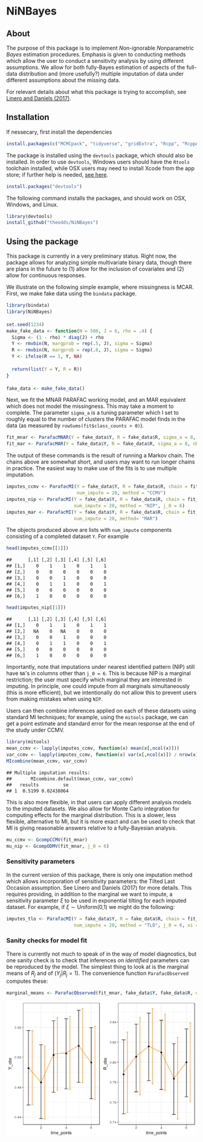 NiNBayes
========

About
-----

The purpose of this package is to implement *N*on-*i*gnorable *N*onparametric *Bayes* estimation procedures. Emphasis is given to conducting methods which allow the user to conduct a sensitivity analysis by using different assumptions. We allow for both fully-Bayes estimation of aspects of the full-data distribution and (more usefully?) multiple imputation of data under different assumptions about the missing data.

For relevant details about what this package is trying to accomplish, see [Linero and Daniels (2017)](https://ani.stat.fsu.edu/~arlinero/assets/documents/GeneralBNPApproach.pdf).

Installation
------------

If nessecary, first install the dependencies

``` r
install.packages(c("MCMCpack", "tidyverse", "gridExtra", "Rcpp", "RcppArmadillo", "mitools", "bindata"))
```

The package is installed using the `devtools` package, which should also be installed. In order to use `devtools`, Windows users should have the `Rtools` toolchain installed, while OSX users may need to install Xcode from the app store; if further help is needed, [see here](https://www.rstudio.com/products/rpackages/devtools/).

``` r
install.packages("devtools")
```

The following command installs the packages, and should work on OSX, Windows, and Linux.

``` r
library(devtools)
install_github("theodds/NiNBayes")
```

Using the package
-----------------

This package is currently in a very preliminary status. Right now, the package allows for analyzing simple multivariate binary data, though there are plans in the future to (1) allow for the inclusion of covariates and (2) allow for continuous responses.

We illustrate on the following simple example, where missingness is MCAR. First, we make fake data using the `bindata` package.

``` r
library(bindata)
library(NiNBayes)

set.seed(1234)
make_fake_data <- function(N = 500, J = 6, rho = .4) {
  Sigma <- (1 - rho) * diag(J) + rho
  Y <- rmvbin(N, margprob = rep(.5, J), sigma = Sigma)
  R <- rmvbin(N, margprob = rep(.8, J), sigma = Sigma)
  Y <- ifelse(R == 1, Y, NA)
  
  return(list(Y = Y, R = R))
}

fake_data <- make_fake_data()
```

Next, we fit the MNAR PARAFAC working model, and an MAR equivalent which does not model the missingness. This may take a moment to complete. The parameter `sigma_a` is a tuning parameter which I set to roughly equal to the number of clusters the PARAFAC model finds in the data (as measured by `rowSums(fit$class_counts > 0)`).

``` r
fit_mnar <- ParafacMNAR(Y = fake_data$Y, R = fake_data$R, sigma_a = 8, nburn = 1000, nsave = 1000, nthin = 1)
fit_mar <- ParafacMAR(Y = fake_data$Y, R = fake_data$R, sigma_a = 8, nburn = 1000, nsave = 1000, nthin = 1)
```

The output of these commands is the result of running a Markov chain. The chains above are somewhat short, and users may want to run longer chains in practice. The easiest way to make use of the fits is to use multiple imputation.

``` r
imputes_ccmv <- ParafacMI(Y = fake_data$Y, R = fake_data$R, chain = fit_mnar, 
                          num_impute = 20, method = "CCMV")
imputes_nip <- ParafacMI(Y = fake_data$Y, R = fake_data$R, chain = fit_mnar, 
                         num_impute = 20, method = "NIP", j_0 = 6)
imputes_mar <- ParafacMI(Y = fake_data$Y, R = fake_data$R, chain = fit_mar, 
                         num_impute = 20, method= "MAR")
```

The objects produced above are lists with `num_impute` components consisting of a completed dataset `Y`. For example

``` r
head(imputes_ccmv[[1]])
```

    ##      [,1] [,2] [,3] [,4] [,5] [,6]
    ## [1,]    0    1    1    0    1    1
    ## [2,]    0    0    0    0    0    0
    ## [3,]    0    0    1    0    0    0
    ## [4,]    0    1    1    0    0    1
    ## [5,]    0    0    0    0    0    0
    ## [6,]    1    0    0    0    0    0

``` r
head(imputes_nip[[1]])
```

    ##      [,1] [,2] [,3] [,4] [,5] [,6]
    ## [1,]    0    1    1    0    1    1
    ## [2,]   NA    0   NA    0    0    0
    ## [3,]    0    0    1    0    0    0
    ## [4,]    0    1    1    0    0    1
    ## [5,]    0    0    0    0    0    0
    ## [6,]    1    0    0    0    0    0

Importantly, note that imputations under nearest identified pattern (NIP) still have `NA`'s in columns other than `j_0 = 6`. This is because NIP is a marginal restriction; the user must specify which marginal they are interested in imputing. In principle, one could impute from all marginals simultaneously (this is more efficient), but we intentionally do not allow this to prevent users from making mistakes when using `NIP`.

Users can then combine inferences applied on each of these datasets using standard MI techniques; for example, using the `mitools` package, we can get a point estimate and standard error for the mean response at the end of the study under CCMV.

``` r
library(mitools)
mean_ccmv <- lapply(imputes_ccmv, function(x) mean(x[,ncol(x)]))
var_ccmv <- lapply(imputes_ccmv, function(x) var(x[,ncol(x)]) / nrow(x))
MIcombine(mean_ccmv, var_ccmv)
```

    ## Multiple imputation results:
    ##       MIcombine.default(mean_ccmv, var_ccmv)
    ##   results         se
    ## 1  0.5199 0.02438064

This is also more flexible, in that users can apply different analysis models to the imputed datasets. We also allow for Monte Carlo integration for computing effects for the marginal distribution. This is a slower, less flexible, alternative to MI, but it is more exact and can be used to check that MI is giving reasonable answers relative to a fully-Bayesian analysis.

``` r
mu_ccmv <- GcompCCMV(fit_mnar)
mu_nip <- GcompODMV(fit_mnar, j_0 = 6)
```

### Sensitivity parameters

In the current version of this package, there is only one imputation method which allows incorporation of sensitivity parameters: the Tilted Last Occasion assumption. See Linero and Daniels (2017) for more details. This requires providing, in addition to the marginal we want to impute, a sensitivity parameter *ξ* to be used in exponential tilting for each imputed dataset. For example, if *ξ* ∼ Uniform(0,1) we might do the following:

``` r
imputes_tlo <- ParafacMI(Y = fake_data$Y, R = fake_data$R, chain = fit_mnar, 
                         num_impute = 20, method = "TLO", j_0 = 6, xi = runif(20))
```

### Sanity checks for model fit

There is currently not much to speak of in the way of model diagnostics, but one sanity check is to check that inferences on *identified* parameters can be reproduced by the model. The simplest thing to look at is the marginal means of *R*<sub>*j*</sub> and of (*Y*<sub>*j*</sub>|*R*<sub>*j*</sub> = 1). The convenience function `ParafacObserved` computes these:

``` r
marginal_means <- ParafacObserved(fit_mnar, fake_data$Y, fake_data$R, do_plot = TRUE)
```

![](README_files/figure-markdown_github/unnamed-chunk-11-1.png)
